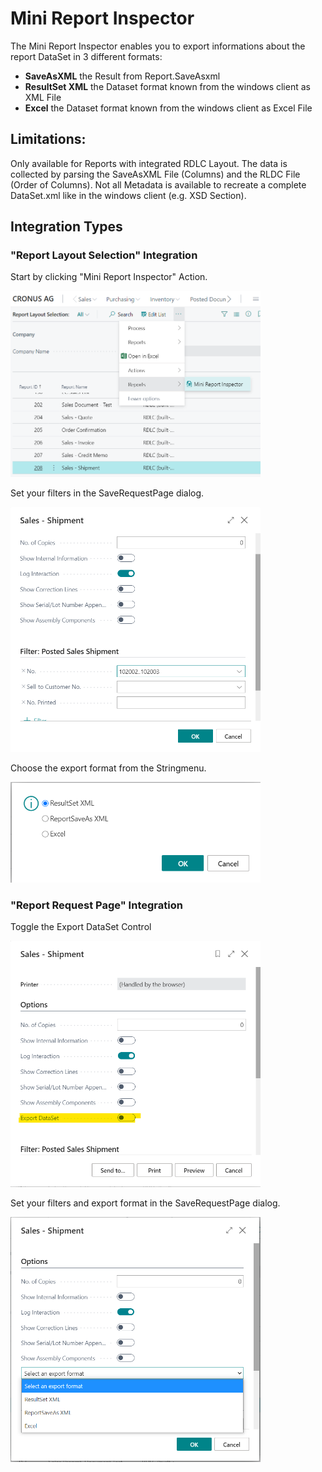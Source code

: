 # Mini Report Inspector

The Mini Report Inspector enables you to export informations about the report DataSet in 3 different formats:


* **SaveAsXML** the Result from Report.SaveAsxml
* **ResultSet XML** the Dataset format known from the windows client as XML File
* **Excel** the Dataset format known from the windows client as Excel File

## Limitations:
Only available for Reports with integrated RDLC Layout.
The data is collected by parsing the SaveAsXML File (Columns) and the RLDC File (Order of Columns). Not all Metadata is available to recreate a complete DataSet.xml like in the windows client (e.g. XSD Section).


## Integration Types

### "Report Layout Selection" Integration
Start by clicking "Mini Report Inspector" Action.

[<img src="images/A01_ReportLayoutSelection.png" width="400"/>](RepLayoutSelection01)

Set your filters in the SaveRequestPage dialog.

[<img src="images/A02_RunReqPage.png" width="400"/>](RepLayoutSelection02)

Choose the export format from the Stringmenu.

[<img src="images/A03_SelectFormat.png" width="400"/>](RepLayoutSelection03)

### "Report Request Page" Integration
Toggle the Export DataSet Control

[<img src="images/B01_ReqPageIntegration.png" width="400"/>](RequestPageIntegration01)

Set your filters and export format in the SaveRequestPage dialog.

[<img src="images/B02_ReqPageIntegration.png" width="400"/>](RequestPageIntegration02)